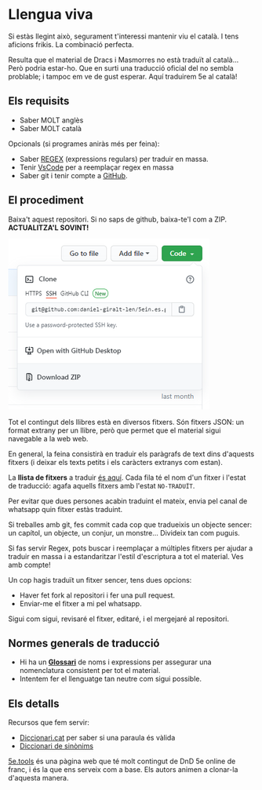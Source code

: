 # Llengua viva

Si estàs llegint això, segurament t'interessi mantenir viu el català. I tens aficions frikis. La combinació perfecta.

Resulta que el material de Dracs i Masmorres no està traduït al català... Però podria estar-ho. Que en surti una traducció oficial del no sembla problable; i tampoc em ve de gust esperar. Aquí traduirem 5e al català!

## Els requisits
- Saber MOLT anglès
- Saber MOLT català

Opcionals (si programes aniràs més per feina):
- Saber [REGEX](https://www.sitepoint.com/learn-regex/) (expressions regulars) per traduir en massa.
- Tenir [VsCode](https://code.visualstudio.com/) per a reemplaçar regex en massa
- Saber git i tenir compte a [GitHub](https://github.com/).

## El procediment
Baixa't aquest repositori. Si no saps de github, baixa-te'l com a ZIP. **ACTUALITZA'L SOVINT!** 

![](README_ZIP_DOWNLOAD.png)

Tot el contingut dels llibres està en diversos fitxers. Són fitxers JSON: un format extrany per un llibre, però que permet que el material sigui navegable a la web web.

En general, la feina consistirà en traduir els paràgrafs de text dins d'aquests fitxers (i deixar els texts petits i els caràcters extranys com estan).

La **llista de fitxers** a traduir [és aquí](translationProgress.csv). Cada fila té el nom d'un fitxer i l'estat de traducció: agafa aquells fitxers amb l'estat `NO-TRADUÏT`.

Per evitar que dues persones acabin traduint el mateix, envia pel canal de whatsapp quin fitxer estàs traduint.

Si treballes amb git, fes commit cada cop que tradueixis un objecte sencer: un capítol, un objecte, un conjur, un monstre... Divideix tan com puguis.

Si fas servir Regex, pots buscar i reemplaçar a múltiples fitxers per ajudar a traduir en massa i a estandaritzar l'estil d'escriptura a tot el material. Ves amb compte!

Un cop hagis traduït un fitxer sencer, tens dues opcions:
- Haver fet fork al repositori i fer una pull request.
- Enviar-me el fitxer a mi pel whatsapp.

Sigui com sigui, revisaré el fitxer, editaré, i el mergejaré al repositori.

## Normes generals de traducció
- Hi ha un [**Glossari**](GLOSSARI.md) de noms i expressions per assegurar una nomenclatura consistent per tot el material.
- Intentem fer el llenguatge tan neutre com sigui possible.

## Els detalls
Recursos que fem servir:
- [Diccionari.cat](http://www.diccionari.cat/) per saber si una paraula és vàlida
- [Diccionari de sinònims](https://www.softcatala.org/diccionari-de-sinonims)

[5e.tools](https://5e.tools/index.html) és una pàgina web que té molt contingut de DnD 5e online de franc, i és la que ens serveix com a base. Els autors animen a clonar-la d'aquesta manera.